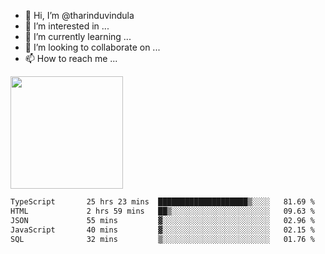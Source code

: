 - 👋 Hi, I’m @tharinduvindula
- 👀 I’m interested in ...
- 🌱 I’m currently learning ...
- 💞️ I’m looking to collaborate on ...
- 📫 How to reach me ...

<!---
tharinduvindula/tharinduvindula is a ✨ special ✨ repository because its `README.md` (this file) appears on your GitHub profile.
You can click the Preview link to take a look at your changes.
--->

<img height="180em" src="https://github-readme-stats.vercel.app/api?username=tharinduvindula&show_icons=true&hide_border=false&&count_private=true&include_all_commits=true" />


<!--START_SECTION:waka-->

```txt
TypeScript       25 hrs 23 mins  ████████████████████▒░░░░   81.69 %
HTML             2 hrs 59 mins   ██▒░░░░░░░░░░░░░░░░░░░░░░   09.63 %
JSON             55 mins         ▓░░░░░░░░░░░░░░░░░░░░░░░░   02.96 %
JavaScript       40 mins         ▓░░░░░░░░░░░░░░░░░░░░░░░░   02.15 %
SQL              32 mins         ▒░░░░░░░░░░░░░░░░░░░░░░░░   01.76 %
```

<!--END_SECTION:waka-->
